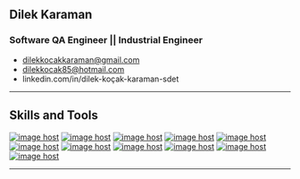 ## Dilek Karaman
### Software QA Engineer || Industrial Engineer

- dilekkocakkaraman@gmail.com 
- dilekkocak85@hotmail.com
- linkedin.com/in/dilek-koçak-karaman-sdet


---
## Skills and Tools
<a href="https://imgbox.com/16v2URD6" target="_blank"><img src="https://thumbs2.imgbox.com/5c/8a/16v2URD6_t.png" alt="image host"/></a> <a href="https://imgbox.com/CvjXS8Wn" target="_blank"><img src="https://thumbs2.imgbox.com/fe/e6/CvjXS8Wn_t.png" alt="image host"/></a> <a href="https://imgbox.com/SPh4JzrO" target="_blank"><img src="https://thumbs2.imgbox.com/30/08/SPh4JzrO_t.png" alt="image host"/></a> <a href="https://imgbox.com/NPsLA9Ma" target="_blank"><img src="https://thumbs2.imgbox.com/18/96/NPsLA9Ma_t.png" alt="image host"/></a> <a href="https://imgbox.com/m1CqZaZr" target="_blank"><img src="https://thumbs2.imgbox.com/74/c7/m1CqZaZr_t.png" alt="image host"/></a> <a href="https://imgbox.com/VXMeLev4" target="_blank"><img src="https://thumbs2.imgbox.com/fb/d2/VXMeLev4_t.png" alt="image host"/></a> <a href="https://imgbox.com/gIsUHPdu" target="_blank"><img src="https://thumbs2.imgbox.com/a7/d6/gIsUHPdu_t.png" alt="image host"/></a> <a href="https://imgbox.com/7SWq6vLR" target="_blank"><img src="https://thumbs2.imgbox.com/fe/8e/7SWq6vLR_t.png" alt="image host"/></a> <a href="https://imgbox.com/g8pyZah8" target="_blank"><img src="https://thumbs2.imgbox.com/fb/1f/g8pyZah8_t.png" alt="image host"/></a> <a href="https://imgbox.com/lMPtamTe" target="_blank"><img src="https://thumbs2.imgbox.com/27/6d/lMPtamTe_t.png" alt="image host"/></a> <a href="https://imgbox.com/Mb3fp7YX" target="_blank"><img src="https://thumbs2.imgbox.com/d0/b6/Mb3fp7YX_t.png" alt="image host"/></a>

---
<!---
DilekKaraman/DilekKaraman is a ✨ special ✨ repository because its `README.md` (this file) appears on your GitHub profile.
You can click the Preview link to take a look at your changes.
--->

